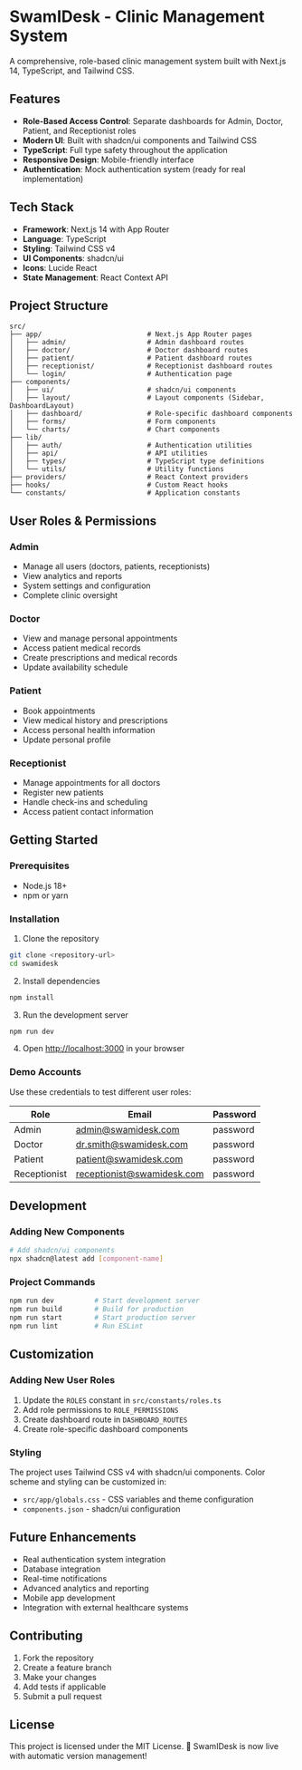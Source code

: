 # SwamIDesk - Clinic Management System

A comprehensive, role-based clinic management system built with Next.js 14, TypeScript, and Tailwind CSS.

## Features

- **Role-Based Access Control**: Separate dashboards for Admin, Doctor, Patient, and Receptionist roles
- **Modern UI**: Built with shadcn/ui components and Tailwind CSS
- **TypeScript**: Full type safety throughout the application
- **Responsive Design**: Mobile-friendly interface
- **Authentication**: Mock authentication system (ready for real implementation)

## Tech Stack

- **Framework**: Next.js 14 with App Router
- **Language**: TypeScript
- **Styling**: Tailwind CSS v4
- **UI Components**: shadcn/ui
- **Icons**: Lucide React
- **State Management**: React Context API

## Project Structure

```
src/
├── app/                          # Next.js App Router pages
│   ├── admin/                    # Admin dashboard routes
│   ├── doctor/                   # Doctor dashboard routes
│   ├── patient/                  # Patient dashboard routes
│   ├── receptionist/             # Receptionist dashboard routes
│   └── login/                    # Authentication page
├── components/
│   ├── ui/                       # shadcn/ui components
│   ├── layout/                   # Layout components (Sidebar, DashboardLayout)
│   ├── dashboard/                # Role-specific dashboard components
│   ├── forms/                    # Form components
│   └── charts/                   # Chart components
├── lib/
│   ├── auth/                     # Authentication utilities
│   ├── api/                      # API utilities
│   ├── types/                    # TypeScript type definitions
│   └── utils/                    # Utility functions
├── providers/                    # React Context providers
├── hooks/                        # Custom React hooks
└── constants/                    # Application constants
```

## User Roles & Permissions

### Admin
- Manage all users (doctors, patients, receptionists)
- View analytics and reports
- System settings and configuration
- Complete clinic oversight

### Doctor
- View and manage personal appointments
- Access patient medical records
- Create prescriptions and medical records
- Update availability schedule

### Patient
- Book appointments
- View medical history and prescriptions
- Access personal health information
- Update personal profile

### Receptionist
- Manage appointments for all doctors
- Register new patients
- Handle check-ins and scheduling
- Access patient contact information

## Getting Started

### Prerequisites

- Node.js 18+ 
- npm or yarn

### Installation

1. Clone the repository
```bash
git clone <repository-url>
cd swamidesk
```

2. Install dependencies
```bash
npm install
```

3. Run the development server
```bash
npm run dev
```

4. Open [http://localhost:3000](http://localhost:3000) in your browser

### Demo Accounts

Use these credentials to test different user roles:

| Role | Email | Password |
|------|-------|----------|
| Admin | admin@swamidesk.com | password |
| Doctor | dr.smith@swamidesk.com | password |
| Patient | patient@swamidesk.com | password |
| Receptionist | receptionist@swamidesk.com | password |

## Development

### Adding New Components

```bash
# Add shadcn/ui components
npx shadcn@latest add [component-name]
```

### Project Commands

```bash
npm run dev          # Start development server
npm run build        # Build for production
npm run start        # Start production server
npm run lint         # Run ESLint
```

## Customization

### Adding New User Roles

1. Update the `ROLES` constant in `src/constants/roles.ts`
2. Add role permissions to `ROLE_PERMISSIONS`
3. Create dashboard route in `DASHBOARD_ROUTES`
4. Create role-specific dashboard components

### Styling

The project uses Tailwind CSS v4 with shadcn/ui components. Color scheme and styling can be customized in:
- `src/app/globals.css` - CSS variables and theme configuration
- `components.json` - shadcn/ui configuration

## Future Enhancements

- Real authentication system integration
- Database integration
- Real-time notifications
- Advanced analytics and reporting
- Mobile app development
- Integration with external healthcare systems

## Contributing

1. Fork the repository
2. Create a feature branch
3. Make your changes
4. Add tests if applicable
5. Submit a pull request

## License

This project is licensed under the MIT License.
🚀 SwamIDesk is now live with automatic version management!
